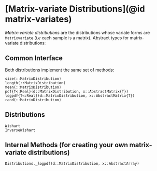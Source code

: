 # [Matrix-variate Distributions](@id matrix-variates)

*Matrix-variate distributions* are the distributions whose variate forms are `Matrixvariate` (*i.e* each sample is a matrix). Abstract types for matrix-variate distributions:

## Common Interface

Both distributions implement the same set of methods:

```@docs
size(::MatrixDistribution)
length(::MatrixDistribution)
mean(::MatrixDistribution)
pdf{T<:Real}(d::MatrixDistribution, x::AbstractMatrix{T})
logpdf{T<:Real}(d::MatrixDistribution, x::AbstractMatrix{T})
rand(::MatrixDistribution)
```

## Distributions

```@docs
Wishart
InverseWishart
```

## Internal Methods (for creating your own matrix-variate distributions)

```@docs
Distributions._logpdf(d::MatrixDistribution, x::AbstractArray)
```

